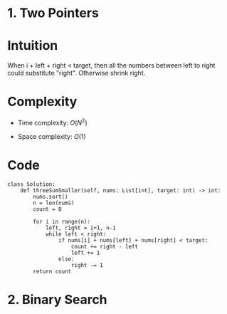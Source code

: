 # 1. Two Pointers

# Intuition
When i + left + right < target, then all the numbers between left to right could substitute "right". Otherwise shrink right.

# Complexity
- Time complexity:
    $O(N^2)$

- Space complexity:
    $O(1)$

# Code
```python3 []
class Solution:
    def threeSumSmaller(self, nums: List[int], target: int) -> int:
        nums.sort()
        n = len(nums)
        count = 0
        
        for i in range(n):
            left, right = i+1, n-1
            while left < right:
                if nums[i] + nums[left] + nums[right] < target:
                    count += right - left
                    left += 1
                else: 
                    right -= 1
        return count
```


# 2. Binary Search
<!-- TODO: Implement binary search solution. -->